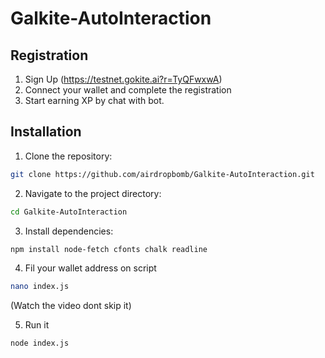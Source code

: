 # Galkite-AutoInteraction
## Registration

1. Sign Up (https://testnet.gokite.ai?r=TyQFwxwA)
2. Connect your wallet and complete the registration
3. Start earning XP by chat with bot.

## Installation

1. Clone the repository:

```bash
git clone https://github.com/airdropbomb/Galkite-AutoInteraction.git
```

2. Navigate to the project directory:

```bash
cd Galkite-AutoInteraction
```

3. Install dependencies:

```bash
npm install node-fetch cfonts chalk readline
```

4. Fil your wallet address on script

```bash
nano index.js
```
(Watch the video dont skip it)

5. Run it

```bash
node index.js
```
